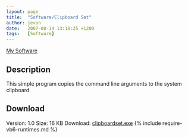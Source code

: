 ```yaml
---
layout: page
title:  "Software/Clipboard Set"
author: jevon
date:   2007-08-14 13:18:25 +1200
tags:   [Software]
---
```


[My Software](software.md)

## Description
This simple program copies the command line arguments to the system clipboard.

## Download
Version: 1.0
Size: 16 KB
Download: <a href="/files/software/clipboardset.exe">clipboardset.exe</a>
{% include require-vb6-runtimes.md %}

